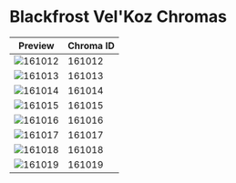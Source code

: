 # Blackfrost Vel'Koz Chromas

| Preview | Chroma ID |
|---------|-----------|
| ![161012](https://raw.communitydragon.org/latest/plugins/rcp-be-lol-game-data/global/default/v1/champion-chroma-images/161/161012.png) | 161012 |
| ![161013](https://raw.communitydragon.org/latest/plugins/rcp-be-lol-game-data/global/default/v1/champion-chroma-images/161/161013.png) | 161013 |
| ![161014](https://raw.communitydragon.org/latest/plugins/rcp-be-lol-game-data/global/default/v1/champion-chroma-images/161/161014.png) | 161014 |
| ![161015](https://raw.communitydragon.org/latest/plugins/rcp-be-lol-game-data/global/default/v1/champion-chroma-images/161/161015.png) | 161015 |
| ![161016](https://raw.communitydragon.org/latest/plugins/rcp-be-lol-game-data/global/default/v1/champion-chroma-images/161/161016.png) | 161016 |
| ![161017](https://raw.communitydragon.org/latest/plugins/rcp-be-lol-game-data/global/default/v1/champion-chroma-images/161/161017.png) | 161017 |
| ![161018](https://raw.communitydragon.org/latest/plugins/rcp-be-lol-game-data/global/default/v1/champion-chroma-images/161/161018.png) | 161018 |
| ![161019](https://raw.communitydragon.org/latest/plugins/rcp-be-lol-game-data/global/default/v1/champion-chroma-images/161/161019.png) | 161019 |